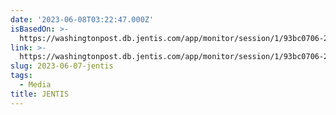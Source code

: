 ```yaml
---
date: '2023-06-08T03:22:47.000Z'
isBasedOn: >-
  https://washingtonpost.db.jentis.com/app/monitor/session/1/93bc0706-287a-4114-aea4-0a0e873f34cd
link: >-
  https://washingtonpost.db.jentis.com/app/monitor/session/1/93bc0706-287a-4114-aea4-0a0e873f34cd
slug: 2023-06-07-jentis
tags:
  - Media
title: JENTIS
---
```


